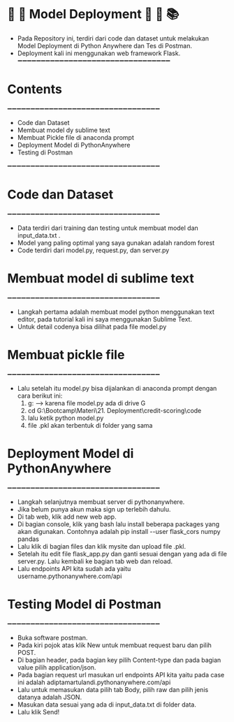 # 🎈 🎉 Model Deployment 🎊 🎈 📚 

- Pada Repository ini, terdiri dari code dan dataset untuk melakukan Model Deployment di Python Anywhere dan Tes di Postman.
- Deployment kali ini menggunakan web framework Flask.
➖➖➖➖➖➖➖➖➖➖➖➖➖➖➖➖➖➖➖➖➖➖➖➖➖➖➖➖➖➖➖➖➖  

# Contents
➖➖➖➖➖➖➖➖➖➖➖➖➖➖➖➖➖➖➖➖➖➖➖➖➖➖➖➖➖➖➖➖➖  

- Code dan Dataset
- Membuat model dy sublime text
- Membuat Pickle file di anaconda prompt 
- Deployment Model di PythonAnywhere
- Testing di Postman 	

➖➖➖➖➖➖➖➖➖➖➖➖➖➖➖➖➖➖➖➖➖➖➖➖➖➖➖➖➖➖➖➖➖

# Code dan Dataset
➖➖➖➖➖➖➖➖➖➖➖➖➖➖➖➖➖➖➖➖➖➖➖➖➖➖➖➖➖➖➖➖➖

- Data terdiri dari training dan testing untuk membuat model dan input_data.txt .
- Model yang paling optimal yang saya gunakan adalah random forest
- Code terdiri dari model.py, request.py, dan server.py

# Membuat model di sublime text
➖➖➖➖➖➖➖➖➖➖➖➖➖➖➖➖➖➖➖➖➖➖➖➖➖➖➖➖➖➖➖➖➖

- Langkah pertama adalah membuat model python menggunakan text editor, pada tutorial kali ini saya menggunakan Sublime Text.
- Untuk detail codenya bisa dilihat pada file model.py

# Membuat pickle file
➖➖➖➖➖➖➖➖➖➖➖➖➖➖➖➖➖➖➖➖➖➖➖➖➖➖➖➖➖➖➖➖➖

- Lalu setelah itu model.py bisa dijalankan di anaconda prompt dengan cara berikut ini:
  1. g: --> karena file model.py ada di drive G
  2. cd G:\Bootcamp\Materi\21. Deployment\credit-scoring\code
  3. lalu ketik python model.py
  4. file .pkl akan terbentuk di folder yang sama
  
# Deployment Model di PythonAnywhere
➖➖➖➖➖➖➖➖➖➖➖➖➖➖➖➖➖➖➖➖➖➖➖➖➖➖➖➖➖➖➖➖➖

- Langkah selanjutnya membuat server di pythonanywhere.
- Jika belum punya akun maka sign up terlebih dahulu.
- Di tab web, klik add new web app.
- Di bagian console, klik yang bash lalu install beberapa packages yang akan digunakan. Contohnya adalah pip install --user flask_cors numpy pandas
- Lalu klik di bagian files dan klik mysite dan upload file .pkl.
- Setelah itu edit file flask_app.py dan ganti sesuai dengan yang ada di file server.py.
Lalu kembali ke bagian tab web dan reload.
- Lalu endpoints API kita sudah ada yaitu username.pythonanywhere.com/api

# Testing Model di Postman
➖➖➖➖➖➖➖➖➖➖➖➖➖➖➖➖➖➖➖➖➖➖➖➖➖➖➖➖➖➖➖➖➖

- Buka software postman.
- Pada kiri pojok atas klik New untuk membuat request baru dan pilih POST.
- Di bagian header, pada bagian key pilih Content-type dan pada bagian value pilih application/json.
- Pada bagian request url masukan url endpoints API kita yaitu pada case ini adalah adiptamartulandi.pythonanywhere.com/api
- Lalu untuk memasukan data pilih tab Body, pilih raw dan pilih jenis datanya adalah JSON.
- Masukan data sesuai yang ada di input_data.txt di folder data.
- Lalu klik Send!
